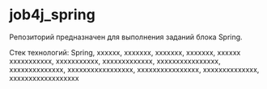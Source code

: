 # job4j_spring
Репозиторий предназначен для выполнения заданий блока Spring.

Стек технологий: Spring, xxxxxx, xxxxxxx, xxxxxxx, xxxxxxx, xxxxxx
xxxxxxxxxxx, xxxxxxxxxxx, xxxxxxxxxxxxx, xxxxxxxxxxxxxxxx, xxxxxxxxxxxxxx,
xxxxxxxxxxxxxxxxx, xxxxxxxxxxxxxxxx, xxxxxxxxxxxxxx, xxxxxxxxxxxxxxxxxx
 